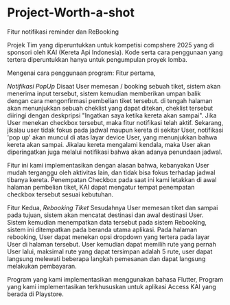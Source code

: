 # Project-Worth-a-shot
Fitur notifikasi reminder dan ReBooking

Projek Tim yang diperuntukkan untuk kompetisi compshere 2025 yang di sponsori oleh KAI (Kereta Api Indonesia).
Kode serta cara penggunaan yang tertera diperuntukkan hanya untuk pengumpulan proyek lomba.

Mengenai cara penggunaan program:
Fitur pertama,

*Notifikasi PopUp*
Disaat User memesan / booking sebuah tiket, sistem akan menerima input tersebut, sistem kemudian memberikan umpan balik dengan cara mengonfirmasi pembelian tiket tersebut. di tengah halaman akan menunjukkan sebuah cheklist yang dapat ditekan, cheklist tersebut diiringi dengan deskpripsi "Ingatkan saya ketika kereta akan sampai". Jika User menekan checkbox tersebut, maka fitur notifikasi telah aktif. Sekarang, jikalau user tidak fokus pada jadwal maupun kereta di sekitar User, notifikasi 'pop up' akan muncul di atas layar device User, yang menunjukkan bahwa kereta akan sampai. Jikalau kereta mengalami kendala, maka User akan diperingatkan juga melalui notifikasi bahwa akan adanya penundaan jadwal.

Fitur ini kami implementasikan dengan alasan bahwa, kebanyakan User mudah terganggu oleh aktivitas lain, dan tidak bisa fokus terhadap jadwal tibanya kereta.
Penempatan Checkbox pada saat ini kami letakkan di awal halaman pembelian tiket, KAI dapat mengatur tempat penempatan checkbox tersebut sesuai kebutuhan.

Fitur Kedua,
*Rebooking Tiket*
Sesudahnya User memesan tiket dan sampai pada tujuan, sistem akan mencatat destinasi dan awal destinasi User.
Sistem kemudian menempatkan data tersebut pada sistem Rebooking, sistem ini ditempatkan pada beranda utama aplikasi.
Pada halaman rebooking, User dapat menekan opsi dropdown yang tertera pada layar User di halaman tersebut.
User kemudian dapat memilih rute yang pernah User lalui, maksimal rute yang dapat tersimpan adalah 5 rute, user dapat langsung melewati beberapa langkah pemesanan dan dapat langsung melakukan pembayaran.

Program yang kami implementasikan menggunakan bahasa Flutter, Program yang kami implementasikan terkhususkan untuk aplikasi Access KAI yang berada di Playstore.

